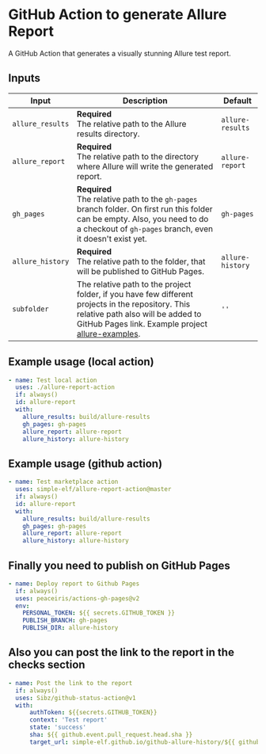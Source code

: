 # GitHub Action to generate Allure Report

A GitHub Action that generates a visually stunning Allure test report.


## Inputs

| Input | Description | Default |
| --- | --- | --- |
| `allure_results` | **Required**<br>The relative path to the Allure results directory. | `allure-results` |
| `allure_report` | **Required**<br>The relative path to the directory where Allure will write the generated report. | `allure-report` |
| `gh_pages` | **Required**<br>The relative path to the `gh-pages` branch folder. On first run this folder can be empty. Also, you need to do a checkout of `gh-pages` branch, even it doesn't exist yet. | `gh-pages` |
| `allure_history` | **Required**<br>The relative path to the folder, that will be published to GitHub Pages. | `allure-history` |
| `subfolder` | The relative path to the project folder, if you have few different projects in the repository. This relative path also will be added to GitHub Pages link. Example project [allure-examples](https://github.com/simple-elf/allure-examples). | `''` |
## Example usage (local action)

```yaml
- name: Test local action
  uses: ./allure-report-action
  if: always()
  id: allure-report
  with:
    allure_results: build/allure-results
    gh_pages: gh-pages
    allure_report: allure-report
    allure_history: allure-history
```

## Example usage (github action)

```yaml
- name: Test marketplace action
  uses: simple-elf/allure-report-action@master
  if: always()
  id: allure-report
  with:
    allure_results: build/allure-results
    gh_pages: gh-pages
    allure_report: allure-report
    allure_history: allure-history
```

## Finally you need to publish on GitHub Pages

```yaml
- name: Deploy report to Github Pages
  if: always()
  uses: peaceiris/actions-gh-pages@v2
  env:
    PERSONAL_TOKEN: ${{ secrets.GITHUB_TOKEN }}
    PUBLISH_BRANCH: gh-pages
    PUBLISH_DIR: allure-history
```

## Also you can post the link to the report in the checks section

```yaml
- name: Post the link to the report
  if: always()
  uses: Sibz/github-status-action@v1
  with: 
      authToken: ${{secrets.GITHUB_TOKEN}}
      context: 'Test report'
      state: 'success'
      sha: ${{ github.event.pull_request.head.sha }}
      target_url: simple-elf.github.io/github-allure-history/${{ github.run_number }}
```
